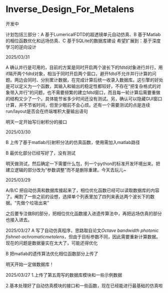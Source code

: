 # Inverse_Design_For_Metalens

开发中

计划包括三部分：A 基于LumericalFDTD的超透镜单元自动仿真、B 基于Matlab的相位函数优化和远场仿真、C 基于SQLite的数据库建设
希望扩展到：基于深度学习的逆向设计

2025/03/31

A 确认并行是可用的，目前的方案是同时开启两个波长下的fdtd对象进行并行，用if隔开两个fdtd对象，相当于同时开启两个窗口，避开fdtd不允许并行计算的问题。两边会同时、分别累计数据，在完成计算后统一收录入数据库。这引擎的好处是可以定义为一个函数，其输入和输出的稳定性都较好，不存在“把复杂格式的对象带入并行”的问题，也不需要频繁的建立fdtd窗口，而且每一轮计算后需要重做的结构又少了一个。具体能节省多少时间还没有测试。另，确认可以隐藏GUI窗口计算，并不节省时间，但至少眼前不会心烦。还有一个需要测试的点是连续run/layout是否会在终端堆积大量输出语句

明天一定开始写衍射积分的接口

2025/03/30

B 上传了基于matlab/衍射积分法的仿真函数，使用需加入matlab路径

B 最优化部分已经写好了，没有测试

明天做测试，然后确定一下需要什么包，列一个python的标准开发环境出来。把建立逻辑的部分改为“参数调整”而不是删除重建。今天去玩儿~

2025/03/29

A/B/C 把自动仿真和数据库接起来了，相位优化函数已经可以读取数据库的内容了。阉割了一些之前的设想，选择单个列表里加了四列来表达两个波长下的数据。“先做个垃圾出来”

之后要专注做B的部分，把相位优化函数接入进遗传算法中，再把远场仿真的部分也接入进去。

2025/03/27
A 写了自动仿真程序，思路取自论文*Octave bandwidth photonic fishnet-achromaticmetalens*，但由于目标参数不同，因此需要重新计算数据。现在的问题是数据量实在太大了，可能还得优化

B 把matlab的遗传算法优化相位函数部分上传了

明天开始一定做数据库！

2025/03/27
1.上传了第五周写的数据库模块和一些示例数据

2.基本处理好了自动仿真模块的接口和一些函数，现在已经能进行最基础的仿真啦